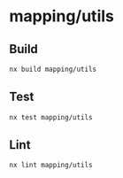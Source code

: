 # mapping/utils

## Build

```sh
nx build mapping/utils
```

## Test

```sh
nx test mapping/utils
```

## Lint

```sh
nx lint mapping/utils
```
